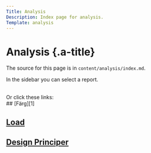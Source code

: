 ```yaml
---
Title: Analysis
Description: Index page for analysis.
Template: analysis
---
```


Analysis {.a-title}
==========================

The source for this page is in `content/analysis/index.md`.

In the sidebar you can select a report.

<br>
Or click these links:

<br>
## [Färg][1]

## [Load][2]

## [Design Principer][3]

[1]: ./analysis/01_colors
[2]: ./analysis/02_load
[3]: ./analysis/03_designprincip
